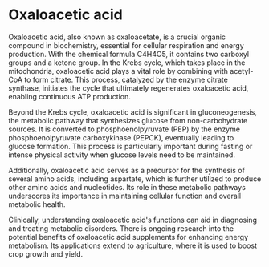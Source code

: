 [//]: # (source: gpt-40)

# Oxaloacetic acid

Oxaloacetic acid, also known as oxaloacetate, is a crucial organic compound in biochemistry, essential for cellular respiration and energy production. With the chemical formula C4H4O5, it contains two carboxyl groups and a ketone group. In the Krebs cycle, which takes place in the mitochondria, oxaloacetic acid plays a vital role by combining with acetyl-CoA to form citrate. This process, catalyzed by the enzyme citrate synthase, initiates the cycle that ultimately regenerates oxaloacetic acid, enabling continuous ATP production.

Beyond the Krebs cycle, oxaloacetic acid is significant in gluconeogenesis, the metabolic pathway that synthesizes glucose from non-carbohydrate sources. It is converted to phosphoenolpyruvate (PEP) by the enzyme phosphoenolpyruvate carboxykinase (PEPCK), eventually leading to glucose formation. This process is particularly important during fasting or intense physical activity when glucose levels need to be maintained.

Additionally, oxaloacetic acid serves as a precursor for the synthesis of several amino acids, including aspartate, which is further utilized to produce other amino acids and nucleotides. Its role in these metabolic pathways underscores its importance in maintaining cellular function and overall metabolic health.

Clinically, understanding oxaloacetic acid's functions can aid in diagnosing and treating metabolic disorders. There is ongoing research into the potential benefits of oxaloacetic acid supplements for enhancing energy metabolism. Its applications extend to agriculture, where it is used to boost crop growth and yield.